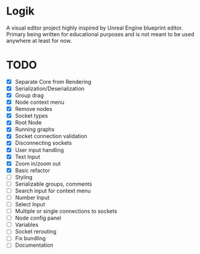 # Logik

A visual editor project highly inspired by Unreal Engine blueprint editor. Primary being written for educational purposes and is not meant to be used anywhere at least for now.

# TODO

- [x] Separate Core from Rendering
- [x] Serialization/Deserialization
- [x] Group drag
- [x] Node context menu
- [x] Remove nodes
- [x] Socket types
- [x] Root Node
- [x] Running graphs
- [x] Socket connection validation
- [x] Disconnecting sockets
- [x] User input handling
- [x] Text Input
- [x] Zoom in/zoom out
- [x] Basic refactor
- [ ] Styling
- [ ] Serializable groups, comments
- [ ] Search input for context menu
- [ ] Number Input
- [ ] Select Input
- [ ] Multiple or single connections to sockets
- [ ] Node config panel
- [ ] Variables
- [ ] Socket rerouting
- [ ] Fix bundling
- [ ] Documentation
